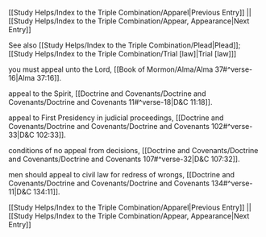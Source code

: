 [[Study Helps/Index to the Triple Combination/Apparel|Previous Entry]]  ||  [[Study Helps/Index to the Triple Combination/Appear, Appearance|Next Entry]]

 See also [[Study Helps/Index to the Triple Combination/Plead|Plead]]; [[Study Helps/Index to the Triple Combination/Trial [law]|Trial [law]]]

 you must appeal unto the Lord, [[Book of Mormon/Alma/Alma 37#^verse-16|Alma 37:16]].

 appeal to the Spirit, [[Doctrine and Covenants/Doctrine and Covenants/Doctrine and Covenants 11#^verse-18|D&C 11:18]].

 appeal to First Presidency in judicial proceedings, [[Doctrine and Covenants/Doctrine and Covenants/Doctrine and Covenants 102#^verse-33|D&C 102:33]].

 conditions of no appeal from decisions, [[Doctrine and Covenants/Doctrine and Covenants/Doctrine and Covenants 107#^verse-32|D&C 107:32]].

 men should appeal to civil law for redress of wrongs, [[Doctrine and Covenants/Doctrine and Covenants/Doctrine and Covenants 134#^verse-11|D&C 134:11]].

[[Study Helps/Index to the Triple Combination/Apparel|Previous Entry]]  ||  [[Study Helps/Index to the Triple Combination/Appear, Appearance|Next Entry]]